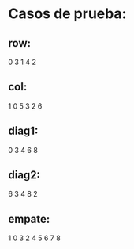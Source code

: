 # Casos de prueba:
## row:
0
3
1
4
2

## col:
1
0
5
3
2
6

## diag1:
0
3
4
6
8

## diag2:
6
3
4
8
2

## empate:
1
0
3
2
4
5
6
7
8


